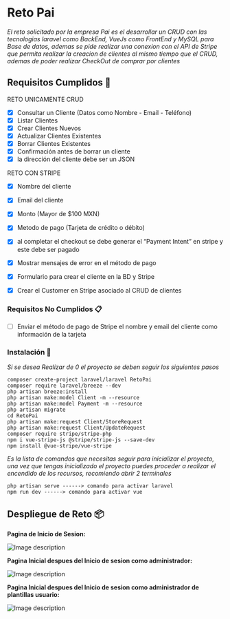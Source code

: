 # Reto Pai

_El reto solicitado por la empresa Pai es el desarrollar un CRUD con las tecnologias laravel como BackEnd, VueJs como FrontEnd y MySQL para Base de datos, ademas se pide realizar una conexion con el API de Stripe que permita realizar la creacion de clientes al mismo tiempo que el CRUD, ademas de poder realizar CheckOut de comprar por clientes_

## Requisitos Cumplidos 🚀

RETO UNICAMENTE CRUD
- [x]  Consultar un Cliente (Datos como Nombre - Email - Teléfono)
- [x]  Listar Clientes
- [x]  Crear Clientes Nuevos
- [x]  Actualizar Clientes Existentes
- [x]  Borrar Clientes Existentes
- [x]  Confirmación antes de borrar un cliente
- [x]  la dirección del cliente debe ser un JSON

RETO CON STRIPE
- [x]  Nombre del cliente
- [x]  Email del cliente
- [x]  Monto (Mayor de $100 MXN)
- [x]  Metodo de pago (Tarjeta de crédito o débito)
- [x]  al completar el checkout se debe generar el “Payment Intent” en stripe y este debe ser pagado
- [x]  Mostrar mensajes de error en el método de pago
- [x]  Formulario para crear el cliente en la BD y Stripe
- [x]  Crear el Customer en Stripe asociado al CRUD de clientes


### Requisitos No Cumplidos 📋

- [ ]  Enviar el método de pago de Stripe el nombre y email del cliente como información de la tarjeta

### Instalación 🔧

_Si se desea Realizar de 0 el proyecto se deben seguir los siguientes pasos_

```
composer create-project laravel/laravel RetoPai
composer require laravel/breeze --dev
php artisan breeze:install
php artisan make:model Client -m --resource
php artisan make:model Payment -m --resource
php artisan migrate
cd RetoPai
php artisan make:request Client/StoreRequest
php artisan make:request Client/UpdateRequest
composer require stripe/stripe-php
npm i vue-stripe-js @stripe/stripe-js --save-dev
npm install @vue-stripe/vue-stripe
```
_Es la lista de comandos que necesitas seguir para inicializar el proyecto, una vez que tengas inicializado el proyecto puedes proceder a realizar el encendido de los recursos, recomiendo abrir 2 terminales_

```
php artisan serve ------> comando para activar laravel
npm run dev ------> comando para activar vue
```

## Despliegue de Reto 📦

**Pagina de Inicio de Sesion:** 

![Image description](https://github.com/Incog89/ProyectoNominas/blob/main/ImagenesDescripcion/InicioSesion.png?raw=true)

**Pagina Inicial despues del Inicio de sesion como administrador:**

![Image description](https://github.com/Incog89/ProyectoNominas/blob/main/ImagenesDescripcion/ImagenHomeAdmin.png?raw=true)

**Pagina Inicial despues del Inicio de sesion como administrador de plantillas usuario:**

![Image description](https://github.com/Incog89/ProyectoNominas/blob/main/ImagenesDescripcion/ImagenHomeUsuarios.png?raw=true)